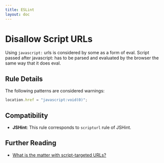```yaml
---
title: ESLint
layout: doc
---
```

<!-- Note: No pull requests accepted for this file. See README.md in the root directory for details. -->
# Disallow Script URLs

Using `javascript:` urls is considered by some as a form of eval. Script passed after javascript: has to be parsed and evaluated by the browser the same way that it does eval. 

## Rule Details

The following patterns are considered warnings:

```js
location.href = "javascript:void(0)";
```

## Compatibility

* **JSHint**: This rule corresponds to `scripturl` rule of JSHint.

## Further Reading

* [What is the matter with script-targeted URLs?](http://stackoverflow.com/questions/13497971/what-is-the-matter-with-script-targeted-urls)
